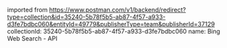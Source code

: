 imported from https://www.postman.com/v1/backend/redirect?type=collection&id=35240-5b78f5b5-ab87-4f57-a933-d3fe7bdbc060&entityId=49779&publisherType=team&publisherId=37129
collectionId: 35240-5b78f5b5-ab87-4f57-a933-d3fe7bdbc060
name: Bing Web Search - API
